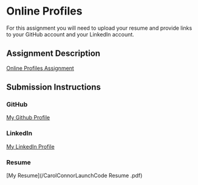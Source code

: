 # Online Profiles
For this assignment you will need to upload your resume and provide links to your GitHub account and your LinkedIn account.

## Assignment Description
[Online Profiles Assignment](https://education.launchcode.org/liftoff/modules/assignments/online-profiles)

## Submission Instructions
 
### GitHub
[My Github Profile](https://github.com/cjconnor18)
 
### LinkedIn
[My LinkedIn Profile](www.linkedin.com/in/carol-connor)

### Resume
[My Resume](/CarolConnorLaunchCode Resume .pdf)
